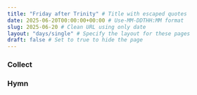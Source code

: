 ```yaml
---
title: "Friday after Trinity" # Title with escaped quotes
date: 2025-06-20T00:00:00+00:00 # Use-MM-DDTHH:MM format
slug: 2025-06-20 # Clean URL using only date
layout: "days/single" # Specify the layout for these pages
draft: false # Set to true to hide the page
---
```


### Collect


### Hymn